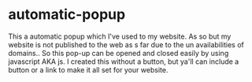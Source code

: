 # automatic-popup
This a automatic popup which I've used to my website. As so but my website is not published to the web as s far due to the un availabilities of domains.. 
So this pop-up can be opened and closed easily by using javascript AKA js. 
I created this without a button, but ya'll can include a button or a link to make it all set for your website. 
